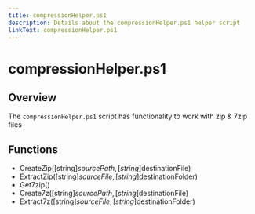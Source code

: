 ```yaml
---
title: compressionHelper.ps1
description: Details about the compressionHelper.ps1 helper script
linkText: compressionHelper.ps1
---
```


# compressionHelper.ps1

## Overview

The `compressionHelper.ps1` script has functionality to work with zip & 7zip files

## Functions

* CreateZip([string]$sourcePath, [string]$destinationFile)
* ExtractZip([string]$sourceFile, [string]$destinationFolder)
* Get7zip()
* Create7z([string]$sourcePath, [string]$destinationFile)
* Extract7z([string]$sourceFile, [string]$destinationFolder)
